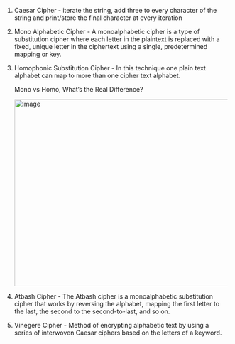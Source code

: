 1. Caesar Cipher - iterate the string, add three to every character of the string and print/store the final character at every iteration

2. Mono Alphabetic Cipher - A monoalphabetic cipher is a type of substitution cipher where each letter in the plaintext is replaced with a fixed, unique letter in     the ciphertext using a single, predetermined mapping or key.

3. Homophonic Substitution Cipher - In this technique one plain text alphabet can map to more than one cipher text alphabet.

   Mono vs Homo, What’s the Real Difference?

   <img width="707" height="421" alt="image" src="https://github.com/user-attachments/assets/7f086530-0349-4a1e-a879-d55d3d6e1534" />

4. Atbash Cipher - The Atbash cipher is a monoalphabetic substitution cipher that works by reversing the alphabet, mapping the first letter to the last, the second    to the second-to-last, and so on.

5. Vinegere Cipher - Method of encrypting alphabetic text by using a series of interwoven Caesar ciphers based on the letters of a keyword.

